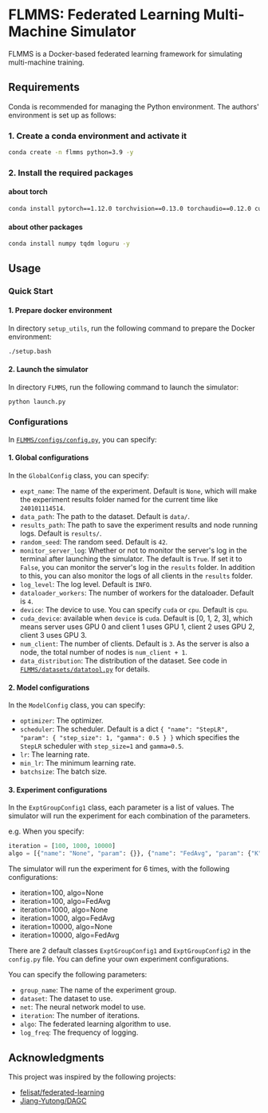 # FLMMS: Federated Learning Multi-Machine Simulator
FLMMS is a Docker-based federated learning framework for simulating multi-machine training.

## Requirements

Conda is recommended for managing the Python environment. The authors' environment is set up as follows:

### 1. Create a conda environment and activate it

```bash
conda create -n flmms python=3.9 -y
```

### 2. Install the required packages

#### about torch

```bash
conda install pytorch==1.12.0 torchvision==0.13.0 torchaudio==0.12.0 cudatoolkit=11.3 -c pytorch -y
```

#### about other packages

```bash
conda install numpy tqdm loguru -y
```

## Usage

### Quick Start

#### 1. Prepare docker environment

In directory `setup_utils`, run the following command to prepare the Docker environment:

```bash
./setup.bash
```

#### 2. Launch the simulator

In directory `FLMMS`, run the following command to launch the simulator:

```bash
python launch.py
```

### Configurations

In [`FLMMS/configs/config.py`](FLMMS/configs/config.py), you can specify:

#### 1. Global configurations

In the `GlobalConfig` class, you can specify:

- `expt_name`: The name of the experiment. Default is `None`, which will make the experiment results folder named for the current time like `240101114514`.
- `data_path`: The path to the dataset. Default is `data/`.
- `results_path`: The path to save the experiment results and node running logs. Default is `results/`.
- `random_seed`: The random seed. Default is `42`.
- `monitor_server_log`: Whether or not to monitor the server's log in the terminal after launching the simulator. The default is `True`. If set it to `False`, you can monitor the server's log in the `results` folder. In addition to this, you can also monitor the logs of all clients in the `results` folder.
- `log_level`: The log level. Default is `INFO`.
- `dataloader_workers`: The number of workers for the dataloader. Default is `4`.
- `device`: The device to use. You can specify `cuda` or `cpu`. Default is `cpu`.
- `cuda_device`: available when `device` is `cuda`. Default is [0, 1, 2, 3], which means server uses GPU 0 and client 1 uses GPU 1, client 2 uses GPU 2, client 3 uses GPU 3.
- `num_client`: The number of clients. Default is `3`. As the server is also a node, the total number of nodes is `num_client + 1`.
- `data_distribution`: The distribution of the dataset. See code in [`FLMMS/datasets/datatool.py`](FLMMS/datasets/datatool.py) for details.

#### 2. Model configurations

In the `ModelConfig` class, you can specify:

- `optimizer`: The optimizer.
- `scheduler`: The scheduler. Default is a dict `{ "name": "StepLR", "param": { "step_size": 1, "gamma": 0.5 } }` which specifies the `StepLR` scheduler with `step_size=1` and `gamma=0.5`.
- `lr`: The learning rate.
- `min_lr`: The minimum learning rate.
- `batchsize`: The batch size.

#### 3. Experiment configurations

In the `ExptGroupConfig1` class, each parameter is a list of values. The simulator will run the experiment for each combination of the parameters.

e.g. When you specify:

```python
iteration = [100, 1000, 10000]
algo = [{"name": "None", "param": {}}, {"name": "FedAvg", "param": {"K": 5}}]
```

The simulator will run the experiment for 6 times, with the following configurations:

- iteration=100, algo=None
- iteration=100, algo=FedAvg
- iteration=1000, algo=None
- iteration=1000, algo=FedAvg
- iteration=10000, algo=None
- iteration=10000, algo=FedAvg

There are 2 default classes `ExptGroupConfig1` and `ExptGroupConfig2` in the `config.py` file. You can define your own experiment configurations.

You can specify the following parameters:

- `group_name`: The name of the experiment group.
- `dataset`: The dataset to use.
- `net`: The neural network model to use.
- `iteration`: The number of iterations.
- `algo`: The federated learning algorithm to use.
- `log_freq`: The frequency of logging.

## Acknowledgments

This project was inspired by the following projects:

- [felisat/federated-learning](https://github.com/felisat/federated-learning)
- [Jiang-Yutong/DAGC](https://github.com/Jiang-Yutong/DAGC)